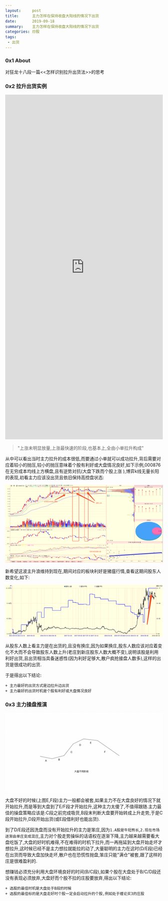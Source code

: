 ```yaml
---
layout:     post
title:      主力怎样在保持收盘大阳线的情况下出货
date:       2019-09-18
summary:    主力怎样在保持收盘大阳线的情况下出货
categories: 炒股
tags:
 - 出货
---
```


### 0x1 About

对狂龙十八段一篇<<怎样识别拉升出货法>>的思考

### 0x2 拉升出货实例

<embed src="https://drive.google.com/viewerng/viewer?embedded=true&url=https://raw.githubusercontent.com/3xp10it/pic/master/怎样识别拉升出货法.pdf" width="100%" height="1100">

>"上涨未明显放量,上涨最快速的阶段,也基本上,全由小单拉升构成"

从中可以看出当时主力拉升的成本很低,而要通过小单就可以成功拉升,背后需要对应着较小的抛压,较小的抛压意味着个股有利好或大盘情况良好,如下示例,000876在无穷成本均线上方横盘,且有逆势对抗(大盘下跌而个股上涨 ),博弈k线无量长阳的表现,初看主力应该没出货且依旧保持高控盘状态:

<img src="https://github.com/3xp10it/pic/raw/master/xxw.png" data-action="zoom">

新希望这波主升浪维持到现在,期间对应的板块利好是猪瘟行情,查看这期间股东人数变化,如下:

<img src="https://raw.githubusercontent.com/3xp10it/pic/master/xxwgdrs.png" data-action="zoom">

从股东人数上看主力是在出货的,且没有换庄,因为如果换庄,股东人数应该对应着变化不大而不会导致股东人数上升(老庄到新庄股东人数大概不变),说明该股是利用利好出货,且出货相当具备迷惑性(因为利好足够大,散户疯抢接盘人数多),这样的出货是很成功的出货.

于是得出以下结论:

```
+ 主力最好的出货方式是边拉升边出货
+ 主力最好的出货时机是个股有利好或大盘情况良好
```

### 0x3 主力操盘推演

<img src="https://raw.githubusercontent.com/3xp10it/pic/master/dapanjieduan.png" data-action="zoom">

大盘不好的时候(上图E,F段)主力一般都会被套,如果主力不在大盘良好的情况下就开始拉升,而是等到大盘到了E/F段才开始拉升,这种主力太傻了,不值得跟随.主力最佳的操盘策略应该是:C段之前完成吸货,B段末判断大盘要开始转成上升走势,于是C段开始拉升,D段开始出货(或E段借利好也能出货).

到了D/E段还因洗盘而没有开始拉升的主力是笨庄,因为`1.A股是牛短熊长`,`2.现在市场逐渐由单庄变成混庄`,主力对个股走势操纵的话语权在逐渐下降,主力越来越需要看大盘吃饭了,大盘的好时机难得,不在难得的时机下拉升,而一再拖延到大盘开始走坏才想拉升,这时候已经不是主力想拉就能拉的动了,大量聪明的主力在这时(D/E段)已经在出货而导致大盘加快走坏,散户也在恐慌性抛盘,笨庄只能"满仓"被套,跟了这样的庄是很难盈利的.

想赚钱必须充分利用大盘环境良好的时间(B/C段),如果个股在大盘处于B/C/D段还没有表现必须放弃,大盘好而个股不拉的庄股要放弃,得出以下结论:

```
+ 选股的最佳时机是大盘处于B段的时候
+ 选股的最佳标的是大盘走好时个股一定会启动拉升的个股,例如处于缠论买3的庄股
```

[1]: https://github.com/3xp10it/pic/raw/master/xxw.png
[2]: https://raw.githubusercontent.com/3xp10it/pic/master/xxwgdrs.png
[3]: https://raw.githubusercontent.com/3xp10it/pic/master/dapanjieduan.png
